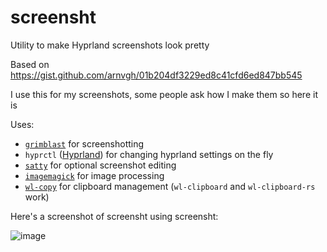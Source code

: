 # screensht

Utility to make Hyprland screenshots look pretty

Based on https://gist.github.com/arnvgh/01b204df3229ed8c41cfd6ed847bb545

I use this for my screenshots, some people ask how I make them so here it is

Uses:
- [`grimblast`](https://github.com/hyprwm/contrib/blob/main/grimblast/grimblast) for screenshotting
- `hyprctl` ([Hyprland](hyprland.org/)) for changing hyprland settings on the fly
- [`satty`](https://github.com/gabm/Satty) for optional screenshot editing
- [`imagemagick`](https://imagemagick.org/index.php) for image processing
- [`wl-copy`](https://github.com/bugaevc/wl-clipboard) for clipboard management (`wl-clipboard` and `wl-clipboard-rs` work)

Here's a screenshot of screensht using screensht:

![image](https://github.com/ThatOneCalculator/screensht/assets/44733677/2f9edb94-21fc-4966-ad9e-69741aabb800)

